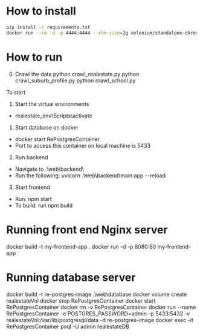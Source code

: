 # How to install

```bash
pip install -r requirements.txt
docker run --rm -d -p 4444:4444 --shm-size=2g selenium/standalone-chrome

```
# How to run

0. Crawl the data
python crawl_realestate.py
python crawl_suburb_profile.py
python crawl_school.py


To start
1. Start the virtual environments
- realestate_env\Scripts\activate

1. Start database on docker
- docker start RePostgresContainer
- Port to access this container on local machine is 5433

2. Run backend
- Navigate to .\web\backend\
- Run the following:
    uvicorn .\web\backend\main:app --reload

3. Start frontend
- Run: npm start
- To build: run npm build



# Running front end Nginx server
docker build -t my-frontend-app .
docker run -d -p 8080:80 my-frontend-app

# Running database server
docker build -t re-postgres-image .\web\database
docker volume create realestateVol
docker stop RePostgresContainer
docker start RePostgresContainer
docker rm -v RePostgresContainer
docker run --name RePostgresContainer -e POSTGRES_PASSWORD=admin -p 5433:5432 -v realestateVol:/var/lib/postgresql/data -d re-postgres-image
docker exec -it RePostgresContainer psql -U admin realestateDB

